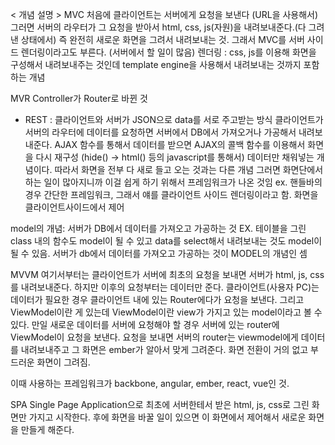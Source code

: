 < 개념 설명 >
MVC
  처음에 클라이언트는 서버에게 요청을 보낸다 (URL을 사용해서)
  그러면 서버의 라우터가 그 요청을 받아서 html, css, js(자원)을 내려보내준다.(다 그려낸 상태에서)
  즉 완전히 새로운 화면을 그려서 내려보내는 것.
  그래서 MVC를 서버 사이드 렌더링이라고도 부른다. (서버에서 할 일이 많음)
  렌더링 : css, js를 이용해 화면을 구성해서 내려보내주는 것인데 template engine을 사용해서 내려보내는 것까지 포함하는 개념

MVR
  Controller가 Router로 바뀐 것
  
- REST : 
  클라이언트와 서버가 JSON으로 data를 서로 주고받는 방식
  클라이언트가 서버의 라우터에 데이터를 요청하면 서버에서 DB에서 가져오거나 가공해서 내려보내준다.
  AJAX 함수를 통해서 데이터를 받으면 AJAX의 콜백 함수를 이용해서 화면을 다시 재구성 (hide() -> html() 등의 javascript를 통해서)
  데이터만 채워넣는 개념이다. 따라서 화면을 전부 다 새로 들고 오는 것과는 다른 개념
  그러면 화면단에서 하는 일이 많아지니까 이걸 쉽게 하기 위해서 프레임워크가 나온 것임
  ex. 핸들바의 경우 간단한 프레임워크, 그래서 얘를 클라이언트 사이드 렌더링이라고 함. 화면을 클라이언트사이드에서 제어

model의 개념: 서버가 DB에서 데이터를 가져오고 가공하는 것
EX. 테이블을 그린 class 내의 함수도 model이 될 수 있고 data를 select해서 내려보내는 것도 model이 될 수 있음.
서버가 db에서 데이터를 가져오고 가공하는 것이 MODEL의 개념인 셈
  
MVVM
  여기서부터는 클라이언트가 서버에 최초의 요청을 보내면 서버가 html, js, css를 내려보내준다. 하지만 이후의 요청부터는 데이터만 준다.
  클라이언트(사용자 PC)는 데이터가 필요한 경우 클라이언트 내에 있는 Router에다가 요청을 보낸다. 그리고 ViewModel이란 게 있는데 ViewModel이란
  view가 가지고 있는 model이라고 볼 수 있다. 만일 새로운 데이터를 서버에 요청해야 할 경우 서버에 있는 router에 ViewModel이 요청을 보낸다. 
  요청을 보내면 서버의 router는 viewmodel에게 데이터를 내려보내주고 그 화면은 ember가 알아서 맞게 그려준다. 화면 전환이 거의 없고 부드러운 화면이 
  그려짐.
  
  이때 사용하는 프레임워크가 backbone, angular, ember, react, vue인 것.
  
 SPA
  Single Page Application으로 최초에 서버한테서 받은 html, js, css로 그린 화면만 가지고 시작한다. 후에 화면을 바꿀 일이 있으면
  이 화면에서 제어해서 새로운 화면을 만들게 해준다.
  

